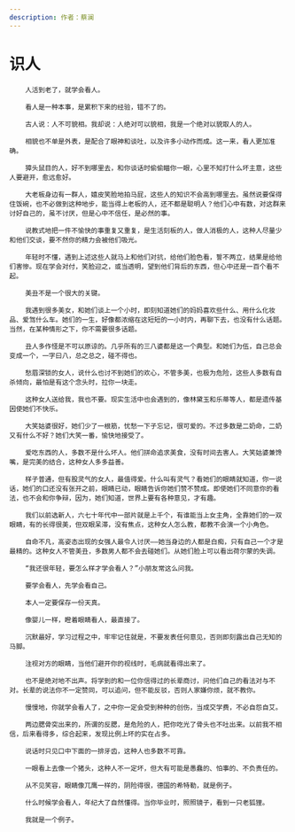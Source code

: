 ```yaml
---
description: 作者：蔡澜
---
```


# 识人

        人活到老了，就学会看人。

        看人是一种本事，是累积下来的经验，错不了的。

        古人说：人不可貌相。我却说：人绝对可以貌相，我是一个绝对以貌取人的人。

        相貌也不单是外表，是配合了眼神和谈吐，以及许多小动作而成。这一来，看人更加准确。

        獐头鼠目的人，好不到哪里去，和你谈话时偷偷瞄你一眼，心里不知打什么坏主意，这些人要避开，愈远愈好。

        大老板身边有一群人，嬉皮笑脸地拍马屁，这些人的知识不会高到哪里去。虽然说要保得住饭碗，也不必做到这种地步，能当得上老板的人，还不都是聪明人？他们心中有数，对这群来讨好自己的，虽不讨厌，但是心中不信任，是必然的事。

        说教式地把一件不愉快的事重复又重复，是生活刻板的人，做人消极的人，这种人尽量少和他们交谈，要不然你的精力会被他们吸光。

        年轻时不懂，遇到上述这些人就马上和他们对抗，给他们脸色看，誓不两立，结果是给他们害惨。现在学会对付，笑脸迎之，或当透明，望到他们背后的东西，但心中还是一百个看不起。

        美丑不是一个很大的关键。

        我遇到很多美女，和她们谈上一个小时，即刻知道她们的妈妈喜欢些什么、用什么化妆品、爱驾什么车。她们的一生，好像都浓缩在这短短的一小时内，再聊下去，也没有什么话题。当然，在某种情形之下，你不需要很多话题。

        丑人多作怪是不可以原谅的。几乎所有的三八婆都是这一个典型。和她们为伍，自己总会变成一个，一字曰八，总之总之，碰不得也。

        愁眉深锁的女人，说什么也讨不到她们的欢心，不管多美，也极为危险，这些人多数有自杀倾向，最怕是有这个念头时，拉你一块走。

        这种女人送给我，我也不要。现实生活中也会遇到的，像林黛玉和乐蒂等人，都是遗传基因使她们不快乐。

        大笑姑婆很好，她们少了一根筋，忧愁一下子忘记，很可爱的。不过多数是二奶命，二奶又有什么不好？她们大笑一番，愉快地接受了。

        爱吃东西的人，多数不是什么坏人。他们拼命追求美食，没有时间去害人。大笑姑婆兼馋嘴，是完美的结合，这种女人多多益善。

        样子普通，但有股灵气的女人，最值得爱。什么叫有灵气？看她们的眼睛就知道，你一说话，她们的口还没有张开之前，眼睛已动，眼睛告诉你她们赞不赞成。即使她们不同意你的看法，也不会和你争辩，因为，她们知道，世界上要有各种意见，才有趣。

        我们以前选新人，六七十年代中一部片就是上千个，有谁能当上女主角，全靠她们的一双眼睛，有的长得很美，但双眼呆滞，没有焦点，这种女人怎么教，都教不会演一个小角色。

        自命不凡，高姿态出现的女强人最令人讨厌――她当身边的人都是白痴，只有自己一个才是最精的。这种女人不管美丑，多数男人都不会去碰她们。从她们脸上可以看出荷尔蒙的失调。

        “我还很年轻，要怎么样才学会看人？”小朋友常这么问我。

        要学会看人，先学会看自己。

        本人一定要保存一份天真。

        像婴儿一样，瞪着眼睛看人，最直接了。

        沉默最好，学习过程之中，牢牢记住就是，不要发表任何意见，否则即刻露出自己无知的马脚。

        注视对方的眼睛，当他们避开你的视线时，毛病就看得出来了。

        也不是绝对地不出声。将学到的和一位你信得过的长辈商讨，问他们自己的看法对与不对。长辈的说法你不一定赞同，可以追问，但不能反驳，否则人家嫌你烦，就不教你。

        慢慢地，你就学会看人了，之中你一定会受到种种的创伤，当成交学费，不必自怨自艾。

        两边腮骨突出来的，所谓的反腮，是危险的人，把你吃光了骨头也不吐出来。以前我不相信，后来看得多，综合起来，发现比例上坏的实在占多。

        说话时只见口中下面的一排牙齿，这种人也多数不可靠。

        一眼看上去像一个猪头，这种人不一定坏，但大有可能是愚蠢的、怕事的、不负责任的。

        从不见笑容，眼睛像兀鹰一样的，阴险得很，德国的希特勒，就是例子。

        什么时候学会看人，年纪大了自然懂得。当你毕业时，照照镜子，看到一只老狐狸。

        我就是一个例子。

